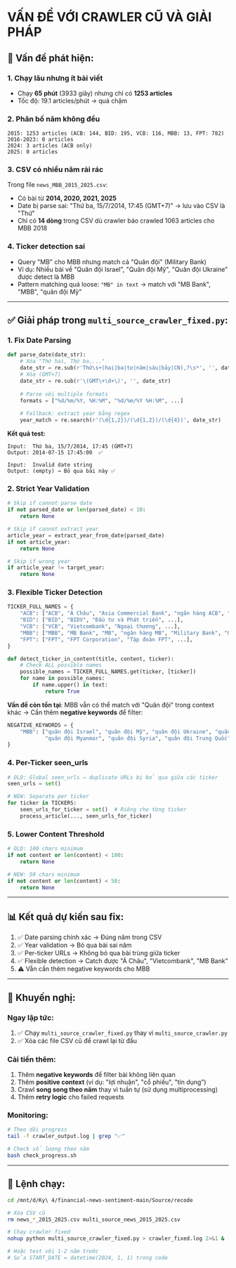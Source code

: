 # VẤN ĐỀ VỚI CRAWLER CŨ VÀ GIẢI PHÁP

## 🔴 **Vấn đề phát hiện:**

### 1. **Chạy lâu nhưng ít bài viết**
- Chạy **65 phút** (3933 giây) nhưng chỉ có **1253 articles**
- Tốc độ: 19.1 articles/phút → quá chậm

### 2. **Phân bố năm không đều**
```
2015: 1253 articles (ACB: 144, BID: 195, VCB: 116, MBB: 13, FPT: 782)
2016-2023: 0 articles
2024: 3 articles (ACB only)
2025: 0 articles
```

### 3. **CSV có nhiều năm rải rác**
Trong file `news_MBB_2015_2025.csv`:
- Có bài từ **2014, 2020, 2021, 2025**
- Date bị parse sai: "Thứ ba, 15/7/2014, 17:45 (GMT+7)" → lưu vào CSV là "Thứ"
- Chỉ có **14 dòng** trong CSV dù crawler báo crawled 1063 articles cho MBB 2018

### 4. **Ticker detection sai**
- Query "MB" cho MBB nhưng match cả "Quân đội" (Military Bank)
- Ví dụ: Nhiều bài về "Quân đội Israel", "Quân đội Mỹ", "Quân đội Ukraine" được detect là MBB
- Pattern matching quá loose: `"MB" in text` → match với "MB Bank", "MBB", "quân đội Mỹ"

---

## ✅ **Giải pháp trong `multi_source_crawler_fixed.py`:**

### 1. **Fix Date Parsing**
```python
def parse_date(date_str):
    # Xóa "Thứ hai, Thứ ba,..." 
    date_str = re.sub(r'Thứ\s+(hai|ba|tư|năm|sáu|bảy|CN),?\s*', '', date_str, flags=re.IGNORECASE)
    # Xóa (GMT+7)
    date_str = re.sub(r'\(GMT\+\d+\)', '', date_str)
    
    # Parse với multiple formats
    formats = ["%d/%m/%Y, %H:%M", "%d/%m/%Y %H:%M", ...]
    
    # Fallback: extract year bằng regex
    year_match = re.search(r'(\d{1,2})/(\d{1,2})/(\d{4})', date_str)
```

**Kết quả test:**
```
Input:  Thứ ba, 15/7/2014, 17:45 (GMT+7)
Output: 2014-07-15 17:45:00  ✅

Input:  Invalid date string
Output: (empty) → Bỏ qua bài này ✅
```

### 2. **Strict Year Validation**
```python
# Skip if cannot parse date
if not parsed_date or len(parsed_date) < 10:
    return None

# Skip if cannot extract year
article_year = extract_year_from_date(parsed_date)
if not article_year:
    return None

# Skip if wrong year
if article_year != target_year:
    return None
```

### 3. **Flexible Ticker Detection**
```python
TICKER_FULL_NAMES = {
    "ACB": ["ACB", "Á Châu", "Asia Commercial Bank", "ngân hàng ACB", "NH ACB"],
    "BID": ["BID", "BIDV", "Đầu tư và Phát triển", ...],
    "VCB": ["VCB", "Vietcombank", "Ngoại thương", ...],
    "MBB": ["MBB", "MB Bank", "MB", "ngân hàng MB", "Military Bank", "Quân Đội", "NH Quân Đội"],
    "FPT": ["FPT", "FPT Corporation", "Tập đoàn FPT", ...],
}

def detect_ticker_in_content(title, content, ticker):
    # Check ALL possible names
    possible_names = TICKER_FULL_NAMES.get(ticker, [ticker])
    for name in possible_names:
        if name.upper() in text:
            return True
```

**Vấn đề còn tồn tại**: MBB vẫn có thể match với "Quân đội" trong context khác
→ Cần thêm **negative keywords** để filter:

```python
NEGATIVE_KEYWORDS = {
    "MBB": ["quân đội Israel", "quân đội Mỹ", "quân đội Ukraine", "quân đội Nga", 
            "quân đội Myanmar", "quân đội Syria", "quân đội Trung Quốc"]
}
```

### 4. **Per-Ticker seen_urls**
```python
# OLD: Global seen_urls → duplicate URLs bị bỏ qua giữa các ticker
seen_urls = set()

# NEW: Separate per ticker
for ticker in TICKERS:
    seen_urls_for_ticker = set()  # Riêng cho từng ticker
    process_article(..., seen_urls_for_ticker)
```

### 5. **Lower Content Threshold**
```python
# OLD: 100 chars minimum
if not content or len(content) < 100:
    return None

# NEW: 50 chars minimum
if not content or len(content) < 50:
    return None
```

---

## 📊 **Kết quả dự kiến sau fix:**

1. ✅ Date parsing chính xác → Đúng năm trong CSV
2. ✅ Year validation → Bỏ qua bài sai năm
3. ✅ Per-ticker URLs → Không bỏ qua bài trùng giữa ticker
4. ✅ Flexible detection → Catch được "Á Châu", "Vietcombank", "MB Bank"
5. ⚠️ Vẫn cần thêm negative keywords cho MBB

---

## 🎯 **Khuyến nghị:**

### Ngay lập tức:
1. ✅ Chạy `multi_source_crawler_fixed.py` thay vì `multi_source_crawler.py`
2. ✅ Xóa các file CSV cũ để crawl lại từ đầu

### Cải tiến thêm:
1. Thêm **negative keywords** để filter bài không liên quan
2. Thêm **positive context** (ví dụ: "lợi nhuận", "cổ phiếu", "tín dụng")
3. Crawl **song song theo năm** thay vì tuần tự (sử dụng multiprocessing)
4. Thêm **retry logic** cho failed requests

### Monitoring:
```bash
# Theo dõi progress
tail -f crawler_output.log | grep "✅"

# Check số lượng theo năm
bash check_progress.sh
```

---

## 📝 **Lệnh chạy:**

```bash
cd /mnt/d/Ky\ 4/financial-news-sentiment-main/Source/recode

# Xóa CSV cũ
rm news_*_2015_2025.csv multi_source_news_2015_2025.csv

# Chạy crawler fixed
nohup python multi_source_crawler_fixed.py > crawler_fixed.log 2>&1 &

# Hoặc test với 1-2 năm trước
# Sửa START_DATE = datetime(2024, 1, 1) trong code
```
